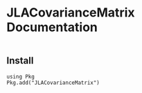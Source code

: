 # JLACovarianceMatrix Documentation

```@contents
```

## Install
```
using Pkg
Pkg.add("JLACovarianceMatrix")
